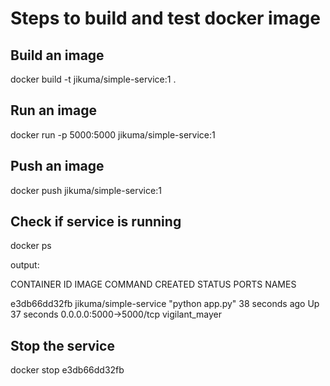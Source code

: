 # Steps to build and test docker image

## Build an image

docker build -t jikuma/simple-service:1 .

## Run an image

docker run -p 5000:5000 jikuma/simple-service:1

## Push an image

docker push jikuma/simple-service:1

## Check if service is running

docker ps

output:

CONTAINER ID        IMAGE                   COMMAND             CREATED             STATUS              PORTS                    NAMES

e3db66dd32fb        jikuma/simple-service   "python app.py"     38 seconds ago      Up 37 seconds       0.0.0.0:5000->5000/tcp   vigilant_mayer

## Stop the service

docker stop e3db66dd32fb





